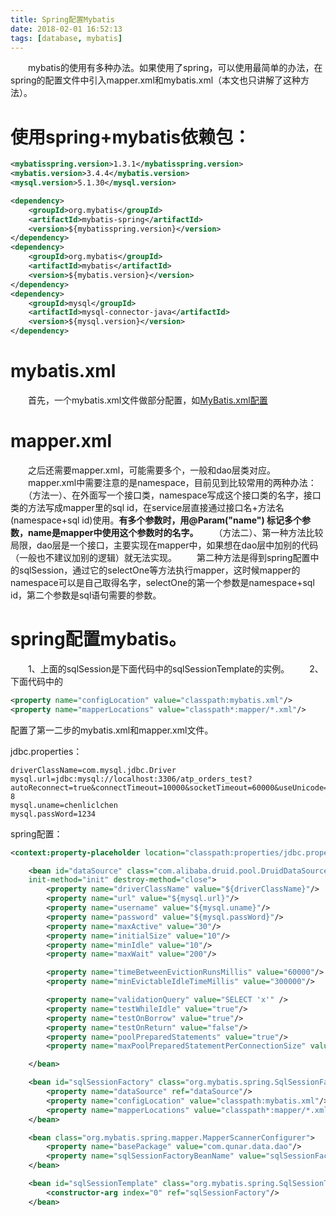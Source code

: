 ```yaml
---
title: Spring配置Mybatis
date: 2018-02-01 16:52:13
tags: [database, mybatis]
---
```



　　mybatis的使用有多种办法。如果使用了spring，可以使用最简单的办法，在spring的配置文件中引入mapper.xml和mybatis.xml（本文也只讲解了这种方法）。
# 使用spring+mybatis依赖包：
```xml
<mybatisspring.version>1.3.1</mybatisspring.version>
<mybatis.version>3.4.4</mybatis.version>
<mysql.version>5.1.30</mysql.version>

<dependency>
    <groupId>org.mybatis</groupId>
    <artifactId>mybatis-spring</artifactId>
    <version>${mybatisspring.version}</version>
</dependency>
<dependency>
    <groupId>org.mybatis</groupId>
    <artifactId>mybatis</artifactId>
    <version>${mybatis.version}</version>
</dependency>
<dependency>
    <groupId>mysql</groupId>
    <artifactId>mysql-connector-java</artifactId>
    <version>${mysql.version}</version>
</dependency>
```

# mybatis.xml
　　首先，一个mybatis.xml文件做部分配置，如[MyBatis.xml配置](/2018/03/29/Mybatis-xml配置/)
# mapper.xml
　　之后还需要mapper.xml，可能需要多个，一般和dao层类对应。
　　mapper.xml中需要注意的是namespace，目前见到比较常用的两种办法：
　　（方法一）、在外面写一个接口类，namespace写成这个接口类的名字，接口类的方法写成mapper里的sql id，在service层直接通过接口名+方法名(namespace+sql id)使用。<strong>有多个参数时，用@Param("name") 标记多个参数，name是mapper中使用这个参数时的名字。</strong>
　　（方法二）、第一种方法比较局限，dao层是一个接口，主要实现在mapper中，如果想在dao层中加别的代码（一般也不建议加别的逻辑）就无法实现。
　　第二种方法是得到spring配置中的sqlSession，通过它的selectOne等方法执行mapper，这时候mapper的namespace可以是自己取得名字，selectOne的第一个参数是namespace+sql id，第二个参数是sql语句需要的参数。

# spring配置mybatis。
　　1、上面的sqlSession是下面代码中的sqlSessionTemplate的实例。
　　2、下面代码中的
```xml
<property name="configLocation" value="classpath:mybatis.xml"/>
<property name="mapperLocations" value="classpath*:mapper/*.xml"/>
```
配置了第一二步的mybatis.xml和mapper.xml文件。

jdbc.properties：
``` 
driverClassName=com.mysql.jdbc.Driver
mysql.url=jdbc:mysql://localhost:3306/atp_orders_test?autoReconnect=true&connectTimeout=10000&socketTimeout=60000&useUnicode=true&characterEncoding=UTF-8
mysql.uname=chenliclchen
mysql.passWord=1234
```
spring配置：
```xml
<context:property-placeholder location="classpath:properties/jdbc.properties" ignore-unresolvable="true"/>

    <bean id="dataSource" class="com.alibaba.druid.pool.DruidDataSource"
    init-method="init" destroy-method="close">
        <property name="driverClassName" value="${driverClassName}"/>
        <property name="url" value="${mysql.url}"/>
        <property name="username" value="${mysql.uname}"/>
        <property name="password" value="${mysql.passWord}"/>
        <property name="maxActive" value="30"/>
        <property name="initialSize" value="10"/>
        <property name="minIdle" value="10"/>
        <property name="maxWait" value="200"/>

        <property name="timeBetweenEvictionRunsMillis" value="60000"/>
        <property name="minEvictableIdleTimeMillis" value="300000"/>

        <property name="validationQuery" value="SELECT 'x'" />
        <property name="testWhileIdle" value="true"/>
        <property name="testOnBorrow" value="true"/>
        <property name="testOnReturn" value="false"/>
        <property name="poolPreparedStatements" value="true"/>
        <property name="maxPoolPreparedStatementPerConnectionSize" value="20"/>

    </bean>

    <bean id="sqlSessionFactory" class="org.mybatis.spring.SqlSessionFactoryBean">
        <property name="dataSource" ref="dataSource"/>
        <property name="configLocation" value="classpath:mybatis.xml"/>
        <property name="mapperLocations" value="classpath*:mapper/*.xml"/>
    </bean>

    <bean class="org.mybatis.spring.mapper.MapperScannerConfigurer">
        <property name="basePackage" value="com.qunar.data.dao"/>
        <property name="sqlSessionFactoryBeanName" value="sqlSessionFactory"/>
    </bean>

    <bean id="sqlSessionTemplate" class="org.mybatis.spring.SqlSessionTemplate">
        <constructor-arg index="0" ref="sqlSessionFactory"/>
    </bean>
```
